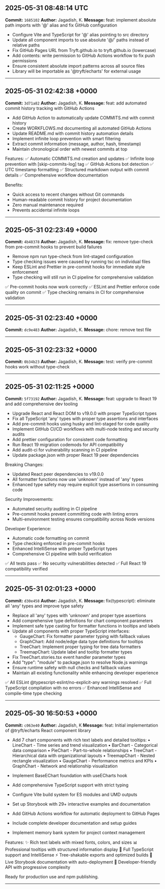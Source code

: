 ## 2025-05-31 08:48:14 UTC

**Commit:** `1685102`
**Author:** Jagadish, K.
**Message:** feat: implement absolute path imports with '@' alias and fix GitHub configuration

- Configure Vite and TypeScript for '@' alias pointing to src directory
- Update all component imports to use absolute '@/' paths instead of relative paths
- Fix GitHub Pages URL from Tryft.github.io to tryft.github.io (lowercase)
- Add contents: write permission to GitHub Actions workflow to fix push permissions
- Ensure consistent absolute import patterns across all source files
- Library will be importable as '@tryft/echarts' for external usage

---


## 2025-05-31 02:42:38 +0000

**Commit:** `3d71a82`
**Author:** Jagadish, K.
**Message:** feat: add automated commit history tracking with GitHub Actions

- Add GitHub Action to automatically update COMMITS.md with commit history
- Create WORKFLOWS.md documenting all automated GitHub Actions
- Update README.md with commit history automation details
- Implement infinite loop prevention with smart filtering
- Extract commit information (message, author, hash, timestamp)
- Maintain chronological order with newest commits at top

Features:
✅ Automatic COMMITS.md creation and updates
✅ Infinite loop prevention with [skip-commits-log] tag
✅ GitHub Actions bot detection
✅ UTC timestamp formatting
✅ Structured markdown output with commit details
✅ Comprehensive workflow documentation

Benefits:

- Quick access to recent changes without Git commands
- Human-readable commit history for project documentation
- Zero manual maintenance required
- Prevents accidental infinite loops

---

## 2025-05-31 02:23:49 +0000

**Commit:** `4b48378`
**Author:** Jagadish, K.
**Message:** fix: remove type-check from pre-commit hooks to prevent build failures

- Remove npm run type-check from lint-staged configuration
- Type checking issues were caused by running tsc on individual files
- Keep ESLint and Prettier in pre-commit hooks for immediate style enforcement
- Type checking will still run in CI pipeline for comprehensive validation

✅ Pre-commit hooks now work correctly
✅ ESLint and Prettier enforce code quality on commit
✅ Type checking remains in CI for comprehensive validation

---

## 2025-05-31 02:23:40 +0000

**Commit:** `dc9e483`
**Author:** Jagadish, K.
**Message:** chore: remove test file

---

## 2025-05-31 02:23:32 +0000

**Commit:** `0b34b23`
**Author:** Jagadish, K.
**Message:** test: verify pre-commit hooks work without type-check

---

## 2025-05-31 02:11:25 +0000

**Commit:** `5f73192`
**Author:** Jagadish, K.
**Message:** feat: upgrade to React 19 and add comprehensive dev tooling

- Upgrade React and React DOM to v19.0.0 with proper TypeScript types
- Fix all TypeScript 'any' types with proper type assertions and interfaces
- Add pre-commit hooks using husky and lint-staged for code quality
- Implement GitHub CI/CD workflows with multi-node testing and security audits
- Add prettier configuration for consistent code formatting
- Run React 19 migration codemods for API compatibility
- Add audit-ci for vulnerability scanning in CI pipeline
- Update package.json with proper React 19 peer dependencies

Breaking Changes:

- Updated React peer dependencies to v19.0.0
- All formatter functions now use 'unknown' instead of 'any' types
- Enhanced type safety may require explicit type assertions in consuming code

Security Improvements:

- Automated security auditing in CI pipeline
- Pre-commit hooks prevent committing code with linting errors
- Multi-environment testing ensures compatibility across Node versions

Developer Experience:

- Automatic code formatting on commit
- Type checking enforced in pre-commit hooks
- Enhanced IntelliSense with proper TypeScript types
- Comprehensive CI pipeline with build verification

✅ All tests pass
✅ No security vulnerabilities detected
✅ Full React 19 compatibility verified

---

## 2025-05-31 02:01:23 +0000

**Commit:** `d30e458`
**Author:** Jagadish, K.
**Message:** fix(typescript): eliminate all 'any' types and improve type safety

- Replace all 'any' types with 'unknown' and proper type assertions
- Add comprehensive type definitions for chart component parameters
- Implement safe type casting for formatter functions in tooltips and labels
- Update all components with proper TypeScript interfaces:
  - GaugeChart: Fix formatter parameter typing with fallback values
  - GraphChart: Add node/edge data type definitions for tooltips
  - TreeChart: Implement proper typing for tree data formatters
  - TreemapChart: Update label and tooltip formatter types
- Fix TreeChart.stories.tsx event handler parameter types
- Add "type": "module" to package.json to resolve Node.js warnings
- Ensure runtime safety with null checks and fallback values
- Maintain all existing functionality while enhancing developer experience

✅ All ESLint @typescript-eslint/no-explicit-any warnings resolved
✅ Full TypeScript compilation with no errors
✅ Enhanced IntelliSense and compile-time type checking

---

## 2025-05-30 16:50:53 +0000

**Commit:** `c063e40`
**Author:** Jagadish, K
**Message:** feat: Initial implementation of @tryft/echarts React component library

- Add 7 chart components with rich text labels and detailed tooltips:
  • LineChart - Time series and trend visualization
  • BarChart - Categorical data comparison
  • PieChart - Part-to-whole relationships
  • TreeChart - Hierarchical data with organizational layouts
  • TreemapChart - Nested rectangle visualization
  • GaugeChart - Performance metrics and KPIs
  • GraphChart - Network and relationship visualization

- Implement BaseEChart foundation with useECharts hook
- Add comprehensive TypeScript support with strict typing
- Configure Vite build system for ES modules and UMD outputs
- Set up Storybook with 29+ interactive examples and documentation
- Add GitHub Actions workflow for automatic deployment to GitHub Pages
- Include complete developer documentation and setup guides
- Implement memory bank system for project context management

Features:
✨ Rich text labels with mixed fonts, colors, and sizes
📊 Professional tooltips with structured information display
🔧 Full TypeScript support and IntelliSense
⚡ Tree-shakable exports and optimized builds
📖 Live Storybook documentation with auto-deployment
🚀 Developer-friendly API with progressive complexity

Ready for production use and npm publishing.

---
